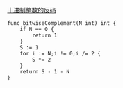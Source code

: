 [十进制整数的反码](https://leetcode-cn.com/problems/complement-of-base-10-integer/)

```golang
func bitwiseComplement(N int) int {
    if N == 0 {
        return 1
    }
    S := 1
    for i := N;i != 0;i /= 2 {
        S *= 2
    }
    return S - 1 - N
}
```

